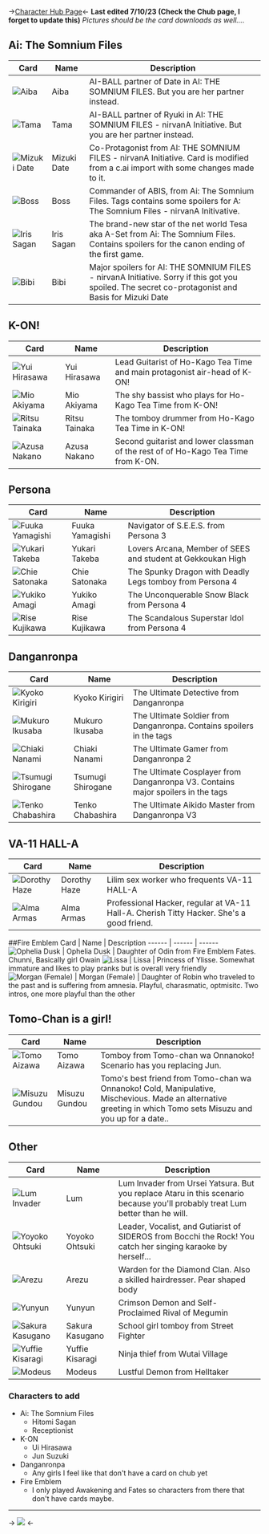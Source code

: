 ->[Character Hub Page](https://www.chub.ai/users/ritsubestgirl)<- 
**Last edited 7/10/23 (Check the Chub page, I forget to update this)**
*Pictures should be the card downloads as well....*

## Ai: The Somnium Files
Card | Name | Description 
------ | ------ | ------ 
 ![Aiba](https://files.catbox.moe/xdnx84.png)   | Aiba | AI-BALL partner of Date in AI: THE SOMNIUM FILES. But you are her partner instead.
 ![Tama](https://files.catbox.moe/jq8r8j.png)   | Tama | AI-BALL partner of Ryuki in AI: THE SOMNIUM FILES - nirvanA Initiative. But you are her partner instead.
 ![Mizuki Date](https://files.catbox.moe/poq17x.png)  | Mizuki Date | Co-Protagonist from AI: THE SOMNIUM FILES - nirvanA Initiative. Card is modified from a c.ai import with some changes made to it. 
 ![Boss](https://files.catbox.moe/ydfi6x.png)  | Boss | Commander of ABIS, from Ai: The Somnium Files. Tags contains some spoilers for A: The Somnium Files - nirvanA Initivative. 
 ![Iris Sagan](https://files.catbox.moe/jv0saw.png) | Iris Sagan | The brand-new star of the net world Tesa aka A-Set from Ai: The Somnium Files. Contains spoilers for the canon ending of the first game. 
 ![Bibi](https://files.catbox.moe/x7g9hy.png)  | Bibi | Major spoilers for AI: THE SOMNIUM FILES - nirvanA Initiative. Sorry if this got you spoiled. The secret co-protagonist and Basis for Mizuki Date

## K-ON!
Card | Name | Description 
------ | ------ | ------ 
 ![Yui Hirasawa](https://files.catbox.moe/g9ja09.png)    | Yui Hirasawa | Lead Guitarist of Ho-Kago Tea Time and main protagonist air-head of K-ON!
 ![Mio Akiyama](https://files.catbox.moe/5odqos.png)  | Mio Akiyama | The shy bassist who plays for Ho-Kago Tea Time from K-ON!
 ![Ritsu Tainaka](https://files.catbox.moe/r9zm0x.png)   | Ritsu Tainaka | The tomboy drummer from Ho-Kago Tea Time in K-ON!
 ![Azusa Nakano](https://files.catbox.moe/nlozjs.png)   | Azusa Nakano | Second guitarist and lower classman of the rest of of Ho-Kago Tea Time from K-ON. 


## Persona
Card | Name | Description 
------ | ------ | ------ 
 ![Fuuka Yamagishi](https://files.catbox.moe/fh30bs.png) | Fuuka Yamagishi | Navigator of S.E.E.S. from Persona 3
 ![Yukari Takeba](https://files.catbox.moe/0mwti4.png) | Yukari Takeba | Lovers Arcana, Member of SEES and student at Gekkoukan High
 ![Chie Satonaka](https://files.catbox.moe/9v4mvg.png) | Chie Satonaka | The Spunky Dragon with Deadly Legs tomboy from Persona 4
 ![Yukiko Amagi](https://files.catbox.moe/ef3d0b.png) | Yukiko Amagi | The Unconquerable Snow Black from Persona 4 
![Rise Kujikawa](https://files.catbox.moe/c1vdfb.png) | Rise Kujikawa | The Scandalous Superstar Idol from Persona 4

## Danganronpa
Card | Name | Description 
------ | ------ | ------ 
 ![Kyoko Kirigiri](https://files.catbox.moe/lwv5ov.png) | Kyoko Kirigiri |  The Ultimate Detective from Danganronpa
 ![Mukuro Ikusaba](https://files.catbox.moe/cc7kud.png) | Mukuro Ikusaba | The Ultimate Soldier from Danganronpa. Contains spoilers in the tags 
 ![Chiaki Nanami](https://files.catbox.moe/n6trws.png) | Chiaki Nanami | The Ultimate Gamer from Danganronpa 2
 ![Tsumugi Shirogane](https://files.catbox.moe/7vrbpe.png) | Tsumugi Shirogane | The Ultimate Cosplayer from Danganronpa V3. Contains major spoilers in the tags
 ![Tenko Chabashira](https://files.catbox.moe/c29q7r.png) | Tenko Chabashira | The  Ultimate Aikido Master from Danganronpa V3 

## VA-11 HALL-A 
Card | Name | Description 
------ | ------ | ------ 
 ![Dorothy Haze](https://files.catbox.moe/185eti.png) | Dorothy Haze | Lilim sex worker who frequents VA-11 HALL-A 
 ![Alma Armas](https://files.catbox.moe/43u0ah.png) | Alma Armas | Professional Hacker, regular at VA-11 Hall-A. Cherish Titty Hacker. She's a good friend. 

##Fire Emblem 
Card | Name | Description 
------ | ------ | ------ 
 ![Ophelia Dusk](https://files.catbox.moe/huypyu.png) | Ophelia Dusk | Daughter of Odin from Fire Emblem Fates. Chunni, Basically girl Owain 
 ![Lissa](https://files.catbox.moe/yjr9oa.png) | Lissa | Princess of Ylisse. Somewhat immature and likes to play pranks but is overall very friendly
 ![Morgan (Female)](https://files.catbox.moe/7ryhfo.png) | Morgan (Female)  | Daughter of Robin who traveled to the past and is suffering from amnesia. Playful, charasmatic, optmisitc. Two intros, one more playful than the other

## Tomo-Chan is a girl! 
Card | Name | Description 
------ | ------ | ------ 
 ![Tomo Aizawa](https://files.catbox.moe/4qg0ev.png) | Tomo Aizawa | Tomboy from Tomo-chan wa Onnanoko! Scenario has you replacing Jun.
 ![Misuzu Gundou](https://files.catbox.moe/15id7x.png) | Misuzu Gundou | Tomo's best friend from Tomo-chan wa Onnanoko! Cold, Manipulative, Mischevious. Made an alternative greeting in which Tomo sets Misuzu and you up for a date..

## Other
Card | Name | Description 
------ | ------ | ------ 
 ![Lum Invader](https://files.catbox.moe/kfyi35.png) | Lum | Lum Invader from Ursei Yatsura. But you replace Ataru in this scenario because you'll probably treat Lum better than he will. 
 ![Yoyoko Ohtsuki](https://files.catbox.moe/e9oqr5.png) | Yoyoko Ohtsuki | Leader, Vocalist, and Gutiarist of SIDEROS from Bocchi the Rock! You catch her singing karaoke by herself... 
 ![Arezu](https://files.catbox.moe/5c9car.png) | Arezu | Warden for the Diamond Clan. Also a skilled hairdresser. Pear shaped body
 ![Yunyun](https://files.catbox.moe/s1ycdy.png) | Yunyun | Crimson Demon and Self-Proclaimed Rival of Megumin
 ![Sakura Kasugano](https://files.catbox.moe/m5qbda.png) | Sakura Kasugano | School girl tomboy from Street Fighter
 ![Yuffie Kisaragi](https://files.catbox.moe/kg46qj.png) | Yuffie Kisaragi | Ninja thief from Wutai Village 
 ![Modeus](https://files.catbox.moe/qaizob.png) | Modeus | Lustful Demon from Helltaker

### Characters to add
- Ai: The Somnium Files 
  - Hitomi Sagan
  - Receptionist 
- K-ON 
    - Ui Hirasawa 
    - Jun Suzuki 
- Danganronpa 
   - Any girls I feel like that don't have a card on chub yet 
- Fire Emblem
  - I only played Awakening and Fates so characters from there that don't have cards maybe. 

***
-> ![](https://files.catbox.moe/ofeogs.png) <-
